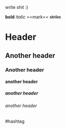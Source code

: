 write shit :)

**bold** *italic* ==mark== ~~strike~~ 

# Header

## Another header

### Another header

#### another header

##### another header

###### another header

#hashtag
